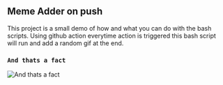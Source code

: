 ## Meme Adder on push
This project is a small demo of how and what you can do with the bash scripts. Using github action everytime action is triggered this bash script will run and add a random gif at the end.


### `And thats a fact`
![And thats a fact](https://i.redd.it/ipwaq9saayp41.jpg)